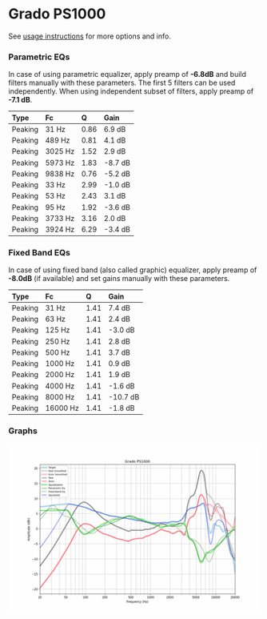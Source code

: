 # Grado PS1000
See [usage instructions](https://github.com/jaakkopasanen/AutoEq#usage) for more options and info.

### Parametric EQs
In case of using parametric equalizer, apply preamp of **-6.8dB** and build filters manually
with these parameters. The first 5 filters can be used independently.
When using independent subset of filters, apply preamp of **-7.1 dB**.

| Type    | Fc      |    Q | Gain    |
|:--------|:--------|:-----|:--------|
| Peaking | 31 Hz   | 0.86 | 6.9 dB  |
| Peaking | 489 Hz  | 0.81 | 4.1 dB  |
| Peaking | 3025 Hz | 1.52 | 2.9 dB  |
| Peaking | 5973 Hz | 1.83 | -8.7 dB |
| Peaking | 9838 Hz | 0.76 | -5.2 dB |
| Peaking | 33 Hz   | 2.99 | -1.0 dB |
| Peaking | 53 Hz   | 2.43 | 3.1 dB  |
| Peaking | 95 Hz   | 1.92 | -3.6 dB |
| Peaking | 3733 Hz | 3.16 | 2.0 dB  |
| Peaking | 3924 Hz | 6.29 | -3.4 dB |

### Fixed Band EQs
In case of using fixed band (also called graphic) equalizer, apply preamp of **-8.0dB**
(if available) and set gains manually with these parameters.

| Type    | Fc       |    Q | Gain     |
|:--------|:---------|:-----|:---------|
| Peaking | 31 Hz    | 1.41 | 7.4 dB   |
| Peaking | 63 Hz    | 1.41 | 2.4 dB   |
| Peaking | 125 Hz   | 1.41 | -3.0 dB  |
| Peaking | 250 Hz   | 1.41 | 2.8 dB   |
| Peaking | 500 Hz   | 1.41 | 3.7 dB   |
| Peaking | 1000 Hz  | 1.41 | 0.9 dB   |
| Peaking | 2000 Hz  | 1.41 | 1.9 dB   |
| Peaking | 4000 Hz  | 1.41 | -1.6 dB  |
| Peaking | 8000 Hz  | 1.41 | -10.7 dB |
| Peaking | 16000 Hz | 1.41 | -1.8 dB  |

### Graphs
![](./Grado%20PS1000.png)